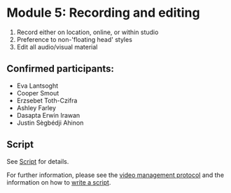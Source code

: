 # Module 5: Recording and editing

   1. Record either on location, online, or within studio 
   2. Preference to non-'floating head' styles 
   3. Edit all audio/visual material 
   
## Confirmed participants:

* Eva Lantsoght
* Cooper Smout
* Erzsebet Toth-Czifra
* Ashley Farley
* Dasapta Erwin Irawan
* Justin Sègbédji Ahinon

## Script

See [Script](script_intro.md) for details.

For further information, please see the [video management protocol](https://github.com/OpenScienceMOOC/Module-5-Open-Research-Software-and-Open-Source/blob/master/production_toolkit/Video_management_protocol.md) and the information on how to [write a script](https://github.com/OpenScienceMOOC/Module-5-Open-Research-Software-and-Open-Source/blob/master/production_toolkit/Writing_a_script.md).


